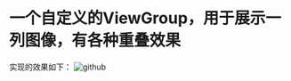 一个自定义的ViewGroup，用于展示一列图像，有各种重叠效果
=====================

实现的效果如下：
![github](https://github.com/handezhao/SignViewDemo/raw/master/picture/signview.jpg)
 
